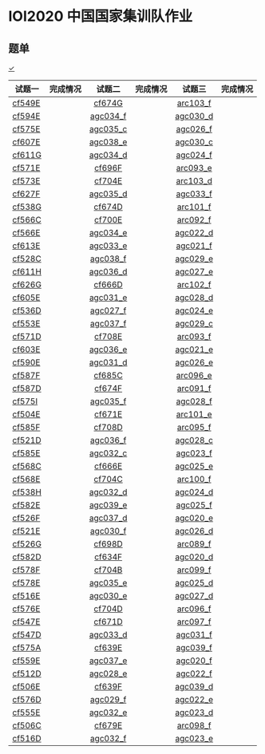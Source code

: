 # IOI2020 中国国家集训队作业 

## 题单

[$\checkmark$]()

| 试题一 | 完成情况 | 试题二 | 完成情况 | 试题三 | 完成情况 |
| - | :-: | :-: | :-: | :-: | :-:
| [cf549E](https://codeforces.com/contest/549/problem/E)||[cf674G](https://codeforces.com/contest/674/problem/G)||[arc103_f](https://atcoder.jp/contests/arc103/tasks/arc103_d)||
| [cf594E](https://codeforces.com/contest/594/problem/E)||[agc034_f](https://atcoder.jp/contests/agc034/tasks/agc034_f)||[agc030_d](https://atcoder.jp/contests/agc030/tasks/agc030_d)||
| [cf575E](https://codeforces.com/contest/575/problem/E)||[agc035_c](https://atcoder.jp/contests/agc035/tasks/agc035_c)||[agc026_f](https://atcoder.jp/contests/agc026/tasks/agc026_f)||
| [cf607E](https://codeforces.com/contest/607/problem/E)||[agc038_e](https://atcoder.jp/contests/agc038/tasks/agc038_e)||[agc030_c](https://atcoder.jp/contests/agc030/tasks/agc030_c)||
| [cf611G](https://codeforces.com/contest/611/problem/G)||[agc034_d](https://atcoder.jp/contests/agc034/tasks/agc034_d)||[agc024_f](https://atcoder.jp/contests/agc024/tasks/agc024_f)||
| [cf571E](https://codeforces.com/contest/571/problem/E)||[cf696F](https://codeforces.com/contest/696/problem/F)||[arc093_e](https://atcoder.jp/contests/arc093/tasks/arc093_c)||
| [cf573E](https://codeforces.com/contest/573/problem/E)||[cf704E](https://codeforces.com/contest/704/problem/E)||[arc103_d](https://atcoder.jp/contests/arc103/tasks/arc103_b)||
| [cf627F](https://codeforces.com/contest/627/problem/F)||[agc035_d](https://atcoder.jp/contests/agc035/tasks/agc035_d)||[agc033_f](https://atcoder.jp/contests/agc033/tasks/agc033_f)||
| [cf538G](https://codeforces.com/contest/538/problem/G)||[cf674D](https://codeforces.com/contest/674/problem/D)||[arc101_f](https://atcoder.jp/contests/arc101/tasks/arc101_d)||
| [cf566C](https://codeforces.com/contest/566/problem/C)||[cf700E](https://codeforces.com/contest/700/problem/E)||[arc092_f](https://atcoder.jp/contests/arc092/tasks/arc092_d)||
| [cf566E](https://codeforces.com/contest/566/problem/E)||[agc034_e](https://atcoder.jp/contests/agc034/tasks/agc034_e)||[agc022_d](https://atcoder.jp/contests/agc022/tasks/agc022_d)||
| [cf613E](https://codeforces.com/contest/613/problem/E)||[agc033_e](https://atcoder.jp/contests/agc033/tasks/agc033_e)||[agc021_f](https://atcoder.jp/contests/agc021/tasks/agc021_f)||
| [cf528C](https://codeforces.com/contest/528/problem/C)||[agc038_f](https://atcoder.jp/contests/agc038/tasks/agc038_f)||[agc029_e](https://atcoder.jp/contests/agc029/tasks/agc029_e)||
| [cf611H](https://codeforces.com/contest/611/problem/H)||[agc036_d](https://atcoder.jp/contests/agc036/tasks/agc036_d)||[agc027_e](https://atcoder.jp/contests/agc027/tasks/agc027_e)||
| [cf626G](https://codeforces.com/contest/626/problem/G)||[cf666D](https://codeforces.com/contest/666/problem/D)||[arc102_f](https://atcoder.jp/contests/arc102/tasks/arc102_d)||
| [cf605E](https://codeforces.com/contest/605/problem/E)||[agc031_e](https://atcoder.jp/contests/agc031/tasks/agc031_e)||[agc028_d](https://atcoder.jp/contests/agc028/tasks/agc028_d)||
| [cf536D](https://codeforces.com/contest/536/problem/D)||[agc027_f](https://atcoder.jp/contests/agc027/tasks/agc027_f)||[agc024_e](https://atcoder.jp/contests/agc024/tasks/agc024_e)||
| [cf553E](https://codeforces.com/contest/553/problem/E)||[agc037_f](https://atcoder.jp/contests/agc037/tasks/agc037_f)||[agc029_c](https://atcoder.jp/contests/agc029/tasks/agc029_c)||
| [cf571D](https://codeforces.com/contest/571/problem/D)||[cf708E](https://codeforces.com/contest/708/problem/E)||[arc093_f](https://atcoder.jp/contests/arc093/tasks/arc093_d)||
| [cf603E](https://codeforces.com/contest/603/problem/E)||[agc036_e](https://atcoder.jp/contests/agc036/tasks/agc036_e)||[agc021_e](https://atcoder.jp/contests/agc021/tasks/agc021_e)||
| [cf590E](https://codeforces.com/contest/590/problem/E)||[agc031_d](https://atcoder.jp/contests/agc031/tasks/agc031_d)||[agc026_e](https://atcoder.jp/contests/agc026/tasks/agc026_e)||
| [cf587F](https://codeforces.com/contest/587/problem/F)||[cf685C](https://codeforces.com/contest/685/problem/C)||[arc096_e](https://atcoder.jp/contests/arc096/tasks/arc096_c)||
| [cf587D](https://codeforces.com/contest/587/problem/D)||[cf674F](https://codeforces.com/contest/674/problem/F)||[arc091_f](https://atcoder.jp/contests/arc091/tasks/arc091_d)||
| [cf575I](https://codeforces.com/contest/575/problem/I)||[agc035_f](https://atcoder.jp/contests/agc035/tasks/agc035_f)||[agc028_f](https://atcoder.jp/contests/agc028/tasks/agc028_f2)||
| [cf504E](https://codeforces.com/contest/504/problem/E)||[cf671E](https://codeforces.com/contest/671/problem/E)||[arc101_e](https://atcoder.jp/contests/arc101/tasks/arc101_c)||
| [cf585F](https://codeforces.com/contest/585/problem/F)||[cf708D](https://codeforces.com/contest/708/problem/D)||[arc095_f](https://atcoder.jp/contests/arc095/tasks/arc095_d)||
| [cf521D](https://codeforces.com/contest/521/problem/D)||[agc036_f](https://atcoder.jp/contests/agc036/tasks/agc036_f)||[agc028_c](https://atcoder.jp/contests/agc028/tasks/agc028_c)||
| [cf585E](https://codeforces.com/contest/585/problem/E)||[agc032_c](https://atcoder.jp/contests/agc032/tasks/agc032_c)||[agc023_f](https://atcoder.jp/contests/agc023/tasks/agc023_f)||
| [cf568C](https://codeforces.com/contest/568/problem/C)||[cf666E](https://codeforces.com/contest/666/problem/E)||[agc025_e](https://atcoder.jp/contests/agc025/tasks/agc025_e)||
| [cf568E](https://codeforces.com/contest/568/problem/E)||[cf704C](https://codeforces.com/contest/704/problem/C)||[arc100_f](https://atcoder.jp/contests/arc100/tasks/arc100_d)||
| [cf538H](https://codeforces.com/contest/538/problem/H)||[agc032_d](https://atcoder.jp/contests/agc032/tasks/agc032_d)||[agc024_d](https://atcoder.jp/contests/agc024/tasks/agc024_d)||
| [cf582E](https://codeforces.com/contest/582/problem/E)||[agc039_e](https://atcoder.jp/contests/agc039/tasks/agc039_e)||[agc025_f](https://atcoder.jp/contests/agc025/tasks/agc025_f)||
| [cf526F](https://codeforces.com/contest/526/problem/F)||[agc037_d](https://atcoder.jp/contests/agc037/tasks/agc037_d)||[agc020_e](https://atcoder.jp/contests/agc020/tasks/agc020_e)||
| [cf521E](https://codeforces.com/contest/521/problem/E)||[agc030_f](https://atcoder.jp/contests/agc030/tasks/agc030_f)||[agc026_d](https://atcoder.jp/contests/agc026/tasks/agc026_d)||
| [cf526G](https://codeforces.com/contest/526/problem/G)||[cf698D](https://codeforces.com/contest/698/problem/D)||[arc089_f](https://atcoder.jp/contests/arc089/tasks/arc089_d)||
| [cf582D](https://codeforces.com/contest/582/problem/D)||[cf634F](https://codeforces.com/contest/634/problem/F)||[agc020_d](https://atcoder.jp/contests/agc020/tasks/agc020_d)||
| [cf578F](https://codeforces.com/contest/578/problem/F)||[cf704B](https://codeforces.com/contest/704/problem/B)||[arc099_f](https://atcoder.jp/contests/arc099/tasks/arc099_d)||
| [cf578E](https://codeforces.com/contest/578/problem/E)||[agc035_e](https://atcoder.jp/contests/agc035/tasks/agc035_e)||[agc025_d](https://atcoder.jp/contests/agc025/tasks/agc025_d)||
| [cf516E](https://codeforces.com/contest/516/problem/E)||[agc030_e](https://atcoder.jp/contests/agc030/tasks/agc030_e)||[agc027_d](https://atcoder.jp/contests/agc027/tasks/agc027_d)||
| [cf576E](https://codeforces.com/contest/576/problem/E)||[cf704D](https://codeforces.com/contest/704/problem/D)||[arc096_f](https://atcoder.jp/contests/arc096/tasks/arc096_d)||
| [cf547E](https://codeforces.com/contest/547/problem/E)||[cf671D](https://codeforces.com/contest/671/problem/D)||[arc097_f](https://atcoder.jp/contests/arc097/tasks/arc097_d)||
| [cf547D](https://codeforces.com/contest/547/problem/D)||[agc033_d](https://atcoder.jp/contests/agc033/tasks/agc033_d)||[agc031_f](https://atcoder.jp/contests/agc031/tasks/agc031_f)||
| [cf575A](https://codeforces.com/contest/575/problem/A)||[cf639E](https://codeforces.com/contest/639/problem/E)||[agc039_f](https://atcoder.jp/contests/agc039/tasks/agc039_f)||
| [cf559E](https://codeforces.com/contest/559/problem/E)||[agc037_e](https://atcoder.jp/contests/agc037/tasks/agc037_e)||[agc020_f](https://atcoder.jp/contests/agc020/tasks/agc020_f)||
| [cf512D](https://codeforces.com/contest/512/problem/D)||[agc028_e](https://atcoder.jp/contests/agc028/tasks/agc028_e)||[agc022_f](https://atcoder.jp/contests/agc022/tasks/agc022_f)||
| [cf506E](https://codeforces.com/contest/506/problem/E)||[cf639F](https://codeforces.com/contest/639/problem/F)||[agc039_d](https://atcoder.jp/contests/agc039/tasks/agc039_d)||
| [cf576D](https://codeforces.com/contest/576/problem/D)||[agc029_f](https://atcoder.jp/contests/agc029/tasks/agc029_f)||[agc022_e](https://atcoder.jp/contests/agc022/tasks/agc022_e)||
| [cf555E](https://codeforces.com/contest/555/problem/E)||[agc032_e](https://atcoder.jp/contests/agc032/tasks/agc032_e)||[agc023_d](https://atcoder.jp/contests/agc023/tasks/agc023_d)||
| [cf506C](https://codeforces.com/contest/506/problem/C)||[cf679E](https://codeforces.com/contest/679/problem/E)||[arc098_f](https://atcoder.jp/contests/arc098/tasks/arc098_d)||
| [cf516D](https://codeforces.com/contest/516/problem/D)||[agc032_f](https://atcoder.jp/contests/agc032/tasks/agc032_f)||[agc023_e](https://atcoder.jp/contests/agc023/tasks/agc023_e)||
